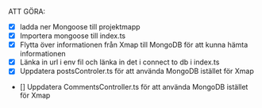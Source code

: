 ATT GÖRA:
- [x] ladda ner Mongoose till projektmapp
- [X] Importera mongoose till index.ts
- [x] Flytta över informationen från Xmap till MongoDB för att kunna hämta informationen
- [x] Länka in url i env fil och länka in det i connect to db i index.ts
- [x] Uppdatera postsControler.ts för att använda MongoDB istället för Xmap
- [] Uppdatera CommentsController.ts för att använda MongoDB istället för Xmap
